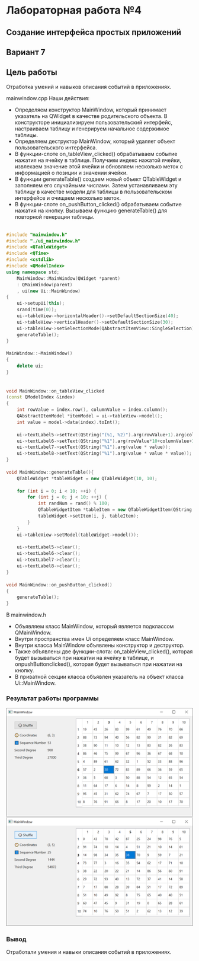 # Лабораторная работа №4 #

## Создание интерфейса простых приложений ##

## Вариант 7 ##

## Цель работы ##

Отработка умений и навыков описания событий в приложениях.

mainwindow.cpp
Наши действия:
- Определяем конструктор MainWindow, который принимает указатель на QWidget в качестве родительского объекта. В конструкторе инициализируем пользовательский интерфейс, настраиваем таблицу и генерируем начальное содержимое таблицы.
- Определяем деструктор MainWindow, который удаляет объект пользовательского интерфейса.
- В функции-слоте on_tableView_clicked() обрабатываем событие нажатия на ячейку в таблице. Получаем индекс нажатой ячейки, извлекаем значение этой ячейки и обновляем несколько меток с информацией о позиции и значении ячейки.
- В функции generateTable() создаем новый объект QTableWidget и заполняем его случайными числами. Затем устанавливаем эту таблицу в качестве модели для таблицы в пользовательском интерфейсе и очищаем несколько меток.
- В функции-слоте on_pushButton_clicked() обрабатываем событие нажатия на кнопку. Вызываем функцию generateTable() для повторной генерации таблицы.

```c++

#include "mainwindow.h"
#include "./ui_mainwindow.h"
#include <QTableWidget>
#include <QTime>
#include <cstdlib>
#include <QModelIndex>
using namespace std;
    MainWindow::MainWindow(QWidget *parent)
    : QMainWindow(parent)
    , ui(new Ui::MainWindow)
{
    ui->setupUi(this);
    srand(time(0));
    ui->tableView->horizontalHeader()->setDefaultSectionSize(40);
    ui->tableView->verticalHeader()->setDefaultSectionSize(30);
    ui->tableView->setSelectionMode(QAbstractItemView::SingleSelection);
    generateTable();
}

MainWindow::~MainWindow()
{
    delete ui;
}


void MainWindow::on_tableView_clicked
(const QModelIndex &index)
{
    int rowValue = index.row(), columnValue = index.column();
    QAbstractItemModel *itemModel = ui->tableView->model();
    int value = model->data(index).toInt();

    ui->textLabel5->setText(QString("(%1, %2)").arg(rowValue+1).arg(columnValue+1));
    ui->textLabel6->setText(QString("%1").arg(rowValue*10+columnValue+1));
    ui->textLabel7->setText(QString("%1").arg(value * value));
    ui->textLabel8->setText(QString("%1").arg(value * value * value));
}

void MainWindow::generateTable(){
    QTableWidget *tableWidget = new QTableWidget(10, 10);

    for (int i = 0; i < 10; ++i) {
        for (int j = 0; j < 10; ++j) {
            int randNum = rand() % 100;
            QTableWidgetItem *tableItem = new QTableWidgetItem(QString::number(randNum));
            tableWidget->setItem(i, j, tableItem);
        }
    }
    ui->tableView->setModel(tableWidget->model());

    ui->textLabel5->clear();
    ui->textLabel6->clear();
    ui->textLabel7->clear();
    ui->textLabel8->clear();
}

void MainWindow::on_pushButton_clicked()
{
    generateTable();
}

```

В mainwindow.h
- Объявляем класс MainWindow, который является подклассом QMainWindow.
- Внутри пространства имен Ui определяем класс MainWindow.
- Внутри класса MainWindow объявлены конструктор и деструктор.
- Также объявлены две функции-слота: on_tableView_clicked(), которая будет вызываться при нажатии на ячейку в таблице, и onpushButtonclicked(), которая будет вызываться при нажатии на кнопку.
- В приватной секции класса объявлен указатель на объект класса Ui::MainWindow.

### Результат работы программы ###

![img.png](images/img.png)
![img_1.png](images/img_1.png)

### Вывод ###

Отработали умения и навыки описания событий в приложениях.

